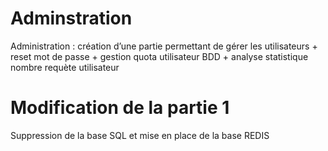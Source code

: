 # Adminstration
Administration : création d’une partie permettant de gérer les utilisateurs + reset mot de passe + gestion quota utilisateur BDD + analyse statistique nombre requète utilisateur

# Modification de la partie 1
Suppression de la base SQL et mise en place de la base REDIS
